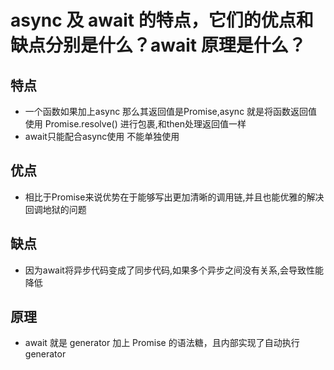 # async 及 await 的特点，它们的优点和缺点分别是什么？await 原理是什么？

## 特点
* 一个函数如果加上async 那么其返回值是Promise,async 就是将函数返回值使用 Promise.resolve() 进行包裹,和then处理返回值一样
* await只能配合async使用 不能单独使用
## 优点
* 相比于Promise来说优势在于能够写出更加清晰的调用链,并且也能优雅的解决回调地狱的问题
## 缺点
* 因为await将异步代码变成了同步代码,如果多个异步之间没有关系,会导致性能降低
## 原理
* await 就是 generator 加上 Promise 的语法糖，且内部实现了自动执行 generator

<comment/>
<tongji/>